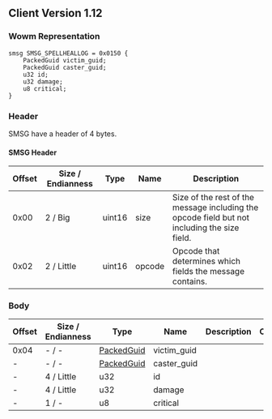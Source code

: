 ## Client Version 1.12

### Wowm Representation
```rust,ignore
smsg SMSG_SPELLHEALLOG = 0x0150 {
    PackedGuid victim_guid;
    PackedGuid caster_guid;
    u32 id;
    u32 damage;
    u8 critical;
}
```
### Header
SMSG have a header of 4 bytes.

#### SMSG Header
| Offset | Size / Endianness | Type   | Name   | Description |
| ------ | ----------------- | ------ | ------ | ----------- |
| 0x00   | 2 / Big           | uint16 | size   | Size of the rest of the message including the opcode field but not including the size field.|
| 0x02   | 2 / Little        | uint16 | opcode | Opcode that determines which fields the message contains.|

### Body

| Offset | Size / Endianness | Type | Name | Description | Comment |
| ------ | ----------------- | ---- | ---- | ----------- | ------- |
| 0x04 | - / - | [PackedGuid](../spec/packed-guid.md) | victim_guid |  |  |
| - | - / - | [PackedGuid](../spec/packed-guid.md) | caster_guid |  |  |
| - | 4 / Little | u32 | id |  |  |
| - | 4 / Little | u32 | damage |  |  |
| - | 1 / - | u8 | critical |  |  |

